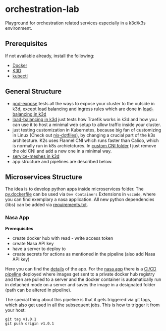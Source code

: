 # orchestration-lab

Playground for orchestration related services especially in a k3d/k3s environment.

## Prerequisites

If not available already, install the following:

- [Docker](https://docs.docker.com/engine/install/ubuntu/) 
- [K3D](https://k3d.io/v5.6.0/#installation)
- [kubectl](https://kubernetes.io/docs/tasks/tools/#kubectl)

## General Structure

- [pod-expose](pod-expose) tests all the ways to expose your cluster to the outside in k3d, except load balancing and ingress rules which are done in [load-balancing in k3d](load-balancing)
- [load-balancing in k3d](load-balancing) just tests how Traefik works in k3d and how you can use it to host a minimal web setup to allow traffic inside your cluster.
- just testing customization in Kubernetes, because big fan of customizing in Linux (Check out [nix-dotfiles](https://github.com/UmutAlpTuglu/nix-dotfiles)), by changing a crucial part of the k3s architecture. K2s uses Flannel CNI which runs faster than Calico, which is normally run in k8s archietctures. In [custom CNI folder](custom/CNI) I just remove the old CNI and add a new one in a minimal way.
- [service-meshes in k3d](service-meshes)
- app structure and pipelines are described below.

## Microservices Structure

The idea is to develop python apps inside microservices folder. The [py.dockerfile](py.dockerfile) can be used via `Dev Containers` Extensions in `vscode`, where you can find exemplary a nasa application. All new python dependencies (libs) can be added via [requirements.txt](requirements.txt). 

### Nasa App

**Prerequisites**

- create docker hub with read - write access token
- create Nasa API key
- have a server to deploy to
- create secrets for actions as mentioned in the pipeline (also add Nasa API key)

Here you can find the [details](microservices/nasa/README.md) of the app.
For the [nasa app](microservices/nasa) there is a [CI/CD pipeline](.github/workflows/nasa_deploy.yml) deployed where images get sent to a private docker hub registry and then are pulled to a server and the docker container is automatically run in detached mode on a server and saves the image in a designated folder (path can be altered in pipeline). 

The special thing about this pipeline is that it gets triggered via git tags, which also get used in all the subsequent jobs.
This is how to trigger it from your host:
```shell
git tag v1.0.1
git push origin v1.0.1
```
